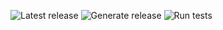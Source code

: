 ![Latest release](https://img.shields.io/github/v/release/leandro-hermes/github-actions-test?label=Release&logo=github)
![Generate release](https://github.com/leandro-hermes/github-actions-test/workflows/Generate%20release/badge.svg)
![Run tests](https://github.com/leandro-hermes/github-actions-test/workflows/Run%20tests/badge.svg)


